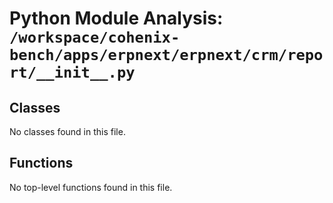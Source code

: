 # Python Module Analysis: `/workspace/cohenix-bench/apps/erpnext/erpnext/crm/report/__init__.py`

## Classes

No classes found in this file.


## Functions

No top-level functions found in this file.
